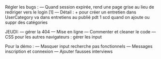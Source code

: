 Régler les bugs :
— Quand session expirée, rend une page grise au lieu de rediriger vers le login [1]
— Détail : + pour créer un entretien dans UserCategory va dans entretiens au publié pdt 1 scd quand on ajoute ou suppr des catégories

JEUDI:
— gérer la 404
— Mise en ligne
— Commenter et cleaner le code
— CSS pour les autres navigateurs : gérer les input

Pour la démo :
— Masquer input recherche pas fonctionnels
— Messages inscription et connexion
— Ajouter fausses interviews

